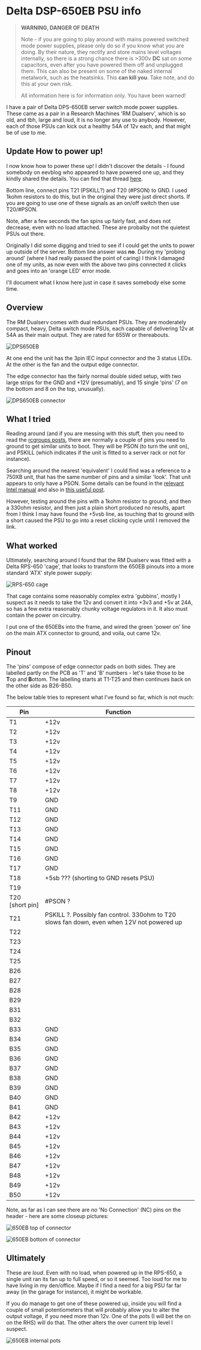 # Delta DSP-650EB PSU info

> **WARNING, DANGER OF DEATH**
>
> Note - if you are going to play around with mains powered switched mode power supplies, please
> only do so if you know what you are doing. By their nature, they rectify and store mains level
> voltages internally, so there is a strong chance there is >300v **DC** sat on some capacitors,
> even after you have powered them off and unplugged them. This can also be present on some of the
> naked internal metalwork, such as the heatsinks. This **can kill you**. Take note, and do this
> at your own risk.
>
> All information here is for information only. You have been warned!

I have a pair of Delta DPS-650EB server switch mode power supplies. These came as a pair in a 
Research Machines 'RM Dualserv', which is so old, and tbh, large and loud, it is no longer any use
to anybody. However, each of those PSUs can kick out a healthy 54A of 12v each, and that might be
of use to me.

## **Update** How to power up!

I now know how to power these up! I didn't discover the details - I found somebody on eevblog
who appeared to have powered one up, and they kindly shared the details. You can find that
thread [here](https://www.eevblog.com/forum/projects/hp-hstns-pl11-over-voltage-protection-voltage-increase/msg3549625/#msg3549625).

Bottom line, connect pins T21 (PSKILL?) and T20 (#PSON) to GND. I used 1kohm resistors to do this,
but in the original they were just direct shorts. If you are going to use one of these signals as
an on/off switch then use T20/#PSON.

Note, after a few seconds the fan spins up fairly fast, and does not decrease, even with no load
attached. These are probalby not the quietest PSUs out there.

Originally I did some digging and tried to see if I could get the units to power up outside of
the server.  Bottom line answer was **no**. During my 'probing around' (where I had really passed
the point of caring) I think I damaged one of my units, as now even with the above two pins
connected it clicks and goes into an 'orange LED' error mode.

I'll document what I know here just in case it saves somebody else some time.

## Overview

The RM Dualserv comes with dual redundant PSUs. They are moderately compact, heavy, Delta switch mode
PSUs, each capable of delivering 12v at 54A as their main output. They are rated for 655W or
thereabouts.

![DPS650EB](./images/DPS650EB.JPG)

At one end the unit has the 3pin IEC input connector and the 3 status LEDs. At the other is the
fan and the output edge connector.

The edge connector has the fairly normal double sided setup, with two large strips for the GND
and +12V (presumably), and 15 single 'pins' (7 on the bottom and 8 on the top, unusually).

![DPS650EB connector](./images/DSP650EB_connector.JPG)

## What I tried

Reading around (and if you are messing with this stuff, then you need to read the
[rcgroups posts](https://www.rcgroups.com/forums/showpost.php?p=11640787&postcount=7), there are
normally a couple of pins you need to ground to get similar units to boot. They will be PSON (to turn
the unit on), and PSKILL (which indicates if the unit is fitted to a server rack or not for instance).

Searching around the nearest 'equivalent' I could find was a reference to a 750XB unit, that has the
same number of pins and a similar 'look'. That unit appears to only have a PSON. Some details can
be found in the [relevant Intel manual](https://www.rcgroups.com/forums/showpost.php?p=11640787&postcount=7)
and also in [this useful post](https://www.rcgroups.com/forums/showpost.php?p=11640787&postcount=7).

However, testing around the pins with a 1kohm resistor to ground, and then a 330ohm resistor, and then
just a plain short produced no results, apart from I think I may have found the +5vsb line, as touching
that to ground with a short caused the PSU to go into a reset clicking cycle until I removed the link.

## What worked

Ultimately, searching around I found that the RM Dualserv was fitted with a Delta RPS-650 'cage', that
looks to transform the 650EB pinouts into a more standard 'ATX' style power supply:

![RPS-650 cage](./images/RPS-650.JPG)

That cage contains some reasonably complex extra 'gubbins', mostly I suspect as it needs to take
the 12v and convert it into +3v3 and +5v at 24A, so has a few extra reasonably chunky voltage
regulators in it. It also must contain the power on circuitry.

I put one of the 650EBs into the frame, and wired the green 'power on' line on the main ATX connector
to ground, and voila, out came 12v.

## Pinout

The 'pins' compose of edge connector pads on both sides. They are labelled partly on the PCB as
'T' and 'B' numbers - let's take those to be **T**op and **B**ottom. The labelling starts at T1-T25
and then continues back on the other side as B26-B50.

The below table tries to represent what I've found so far, which is not much:

| Pin | Function |
| --- | -------- |
| T1  | +12v |
| T2  | +12v |
| T3  | +12v |
| T4  | +12v |
| T5  | +12v |
| T6  | +12v |
| T7  | +12v |
| T8  | +12v |
| T9  | GND |
| T11 | GND |
| T12 | GND |
| T13 | GND |
| T14 | GND |
| T15 | GND |
| T16 | GND |
| T17 | GND |
| T18 | +5sb ??? (shorting to GND resets PSU) |
| T19 | |
| T20 [short pin] | #PSON ? |
| T21 | PSKILL ?. Possibly fan control. 330ohm to T20 slows fan down, even when 12V not powered up |
| T22 | |
| T23 | |
| T24 | |
| T25 | |
| B26 | |
| B27 | |
| B28 | |
| B29 | |
| B31 | |
| B32 | |
| B33 | GND |
| B34 | GND |
| B35 | GND |
| B36 | GND |
| B37 | GND |
| B38 | GND |
| B39 | GND |
| B40 | GND |
| B41 | GND |
| B42 | +12v |
| B43 | +12v |
| B44 | +12v |
| B45 | +12v |
| B46 | +12v |
| B47 | +12v |
| B48 | +12v |
| B49 | +12v |
| B50 | +12v |

Note, as far as I can see there are *no* 'No Connection' (NC) pins on the header - here are some closeup
pictures:

![650EB top of connector](./images/closeup_top.JPG)

![650EB bottom of connector](./images/closeup_bottom.JPG)

## Ultimately 

These are *loud*. Even with no load, when powered up in the RPS-650, a single unit ran its fan up
to full speed, or so it seemed. Too loud for me to have living in my den/office. Maybe if I find a
need for a big PSU far far away (in the garage for instance), it might be workable.

If you do manage to get one of these powered up, inside you will find a couple of small potentiometers
that will probably allow you to alter the output voltage, if you need more than 12v. One of the
pots (I will bet the on on the RHS) will do that. The other alters the over current trip level I suspect.

![650EB internal pots](./images/650EB_internals.JPG)
